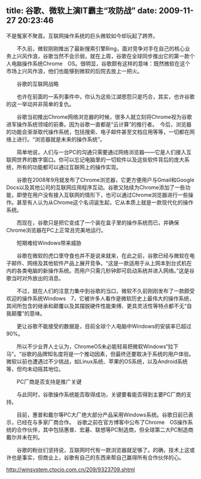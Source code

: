 title: 谷歌、微软上演IT霸主“攻防战”
date: 2009-11-27 20:23:46
---

<p>
	不是冤家不聚首。互联网操作系统的巨头微软如今却玩起了跨界。</p>
<p>
	　　不久前，微软刚刚推出了最新搜索引擎Bing，面对竞争对手在自己的核心业务上兴风作浪，谷歌当然不会示弱，就在上周，谷歌在全球同步推出它的第一款个人电脑操作系统Chrome　OS。很明显，谷歌颇有这样的意味：既然微软在这个市场上兴风作浪，他们也能够到微软的后院去放上一把火。</p>
<p>
	　　谷歌的互联网战略</p>
<p>
	　　也许在前面的一系列事件中，你认为这些江湖恩怨只是巧合，其实，也许谷歌的这一举动并非简单的复仇。</p>
<p>
	　　谷歌当初推出Chrome网络浏览器的时候，很多人就立刻将Chrome视为谷歌进军操作系统领域的前奏。因为谷歌一直都是&ldquo;云计算&rdquo;的推行者。　今后，浏览器的功能会渐渐取代操作系统，包括搜索、电子邮件甚至文档应用等等，一切都在网络上进行。&ldquo;浏览器就是未来的操作系统&rdquo;。</p>
<p>
	　　简单地说，人们与一台PC的沟通只需要通过网络浏览器&mdash;&mdash;它是人们接入互联网世界的数字窗口。你可以忘记电脑里的一切软件以及这些软件背后的庞大系统，所有的功能都可以通过互联网上的操作实现。</p>
<p>
	　　谷歌在2008年9月就发布了Chrome浏览器，它更方便用户与Gmail和Google　Docs以及其他公司的互联网应用程序互动。谷歌又陆续为Chrome添加了一些功能，即使在用户没有接入互联网的情形下，也可以通过Chrome浏览器进行一些操作。甚至有人认为从Chrome这个名词诞生起，它从本质上就是一款现代化的操作系统。</p>
<p>
	　　而现在，谷歌只是把它变成了一个装在盒子里的操作系统而已，并确保Chrome浏览器在PC上正常且完美地运行。</p>
<p>
	　　短期难给Windows带来威胁</p>
<p>
	　　谷歌在微软的虎口里夺食也并不是说来就来，在此之前，谷歌已经与微软在电子邮件、网络及其他软件产品上展开竞争。&ldquo;这是一款适用于从上网本到台式机在内的各类电脑的新操作系统。而用户只需几秒钟即可启动系统并进入网络。&rdquo;这是谷歌当时对外放出的消息。</p>
<p>
	　　不过，就在人们的注意力集中到谷歌的当口，微软不久前刚刚发布了一款颇受欢迎的操作系统Windows　7，它被许多人看作是微软历史上最伟大的操作系统，其间所包含的继承和颠覆以及其摆脱硬件性能束缚、更具灵活性等特点都不无&ldquo;自我颠覆&rdquo;的意味。</p>
<p>
	　　更让谷歌不能接受的数据是，目前全球个人电脑中Windows的安装率已超过90%。</p>
<p>
	　　所以不少业界人士认为，ChromeOS未必能轻易把微软Windows&ldquo;拉下马&rdquo;。&ldquo;谷歌的品牌知名度将是一个推动因素，但最终还要取决于系统的用户体验。微软以前也遭遇过不少挑战，如Linux系统、苹果的OS系统，以及Android系统等，但均未动摇其地位。</p>
<p>
	　　PC厂商是否支持是推广关键</p>
<p>
	　　与此同时，谷歌操作系统能否取得成功，关键要看能否得到主要PC厂商的支持。</p>
<p>
	　　目前，惠普和戴尔等PC大厂绝大部分产品采用Windows系统。谷歌日前已表示，已经在与多家厂商合作。　谷歌之前在官方博客中公布了Chrome　OS操作系统的合作伙伴，其中包括惠普、宏碁、联想等PC制造商，但全球第二大PC制造商戴尔并未在列。</p>
<p>
	　　谷歌的粉丝们坚持说，互联网时代有一款浏览器就足够了。的确，技术上这或许也是事实，但商业上，谷歌有自己的东西来帮自己赢得所有合作伙伴的心。</p>
<p>
	<a href="http://winsystem.ctocio.com.cn/209/9323709.shtml">http://winsystem.ctocio.com.cn/209/9323709.shtml</a><br />
	&nbsp;</p>
